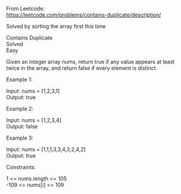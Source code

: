 From Leetcode:  
https://leetcode.com/problems/contains-duplicate/description/  

Solved by sorting the array first this time  

Contains Duplicate  
Solved  
Easy  

Given an integer array nums, return true if any value appears at least  
twice in the array, and return false if every element is distinct.  

Example 1:  

Input: nums = [1,2,3,1]  
Output: true  


Example 2:  
  
Input: nums = [1,2,3,4]  
Output: false  


Example 3:  

Input: nums = [1,1,1,3,3,4,3,2,4,2]  
Output: true  
 

Constraints:  

1 <= nums.length <= 105  
-109 <= nums[i] <= 109  
